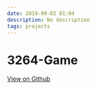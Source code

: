 ```yaml
---
date: 2019-09-02 01:04
description: No description
tags: projects
---
```


# 3264-Game

[View on Github](https://github.com/ZMcGuckin/3264-Game)
